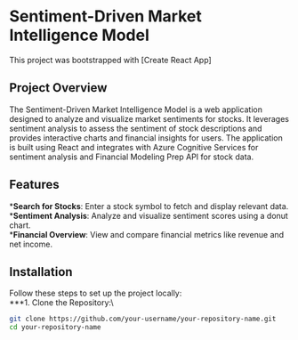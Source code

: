 # Sentiment-Driven Market Intelligence Model

This project was bootstrapped with [Create React App]

## Project Overview

The Sentiment-Driven Market Intelligence Model is a web application designed to analyze and visualize market sentiments for stocks. It leverages sentiment analysis to assess the sentiment of stock descriptions and provides interactive charts and financial insights for users. The application is built using React and integrates with Azure Cognitive Services for sentiment analysis and Financial Modeling Prep API for stock data.

## Features
***Search for Stocks**: Enter a stock symbol to fetch and display relevant data.\
***Sentiment Analysis**: Analyze and visualize sentiment scores using a donut chart.\
***Financial Overview**: View and compare financial metrics like revenue and net income.

## Installation
Follow these steps to set up the project locally:\
***1. Clone the Repository:\
```bash
git clone https://github.com/your-username/your-repository-name.git
cd your-repository-name
```

